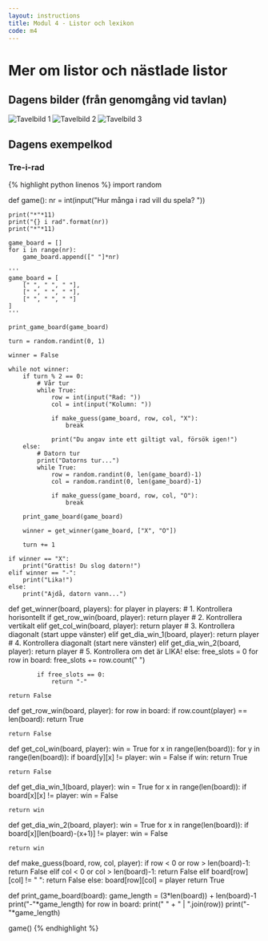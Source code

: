 ```yaml
---
layout: instructions
title: Modul 4 - Listor och lexikon
code: m4
---
```


# Mer om listor och nästlade listor

## Dagens bilder (från genomgång vid tavlan)

![Tavelbild 1](/modules/m4/lectures/f2-1.jpg)
![Tavelbild 2](/modules/m4/lectures/f2-2.jpg)
![Tavelbild 3](/modules/m4/lectures/f2-3.jpg)

## Dagens exempelkod

### Tre-i-rad
{% highlight python linenos %}
import random

def game():
    nr = int(input("Hur många i rad vill du spela? "))
    
    print("*"*11)
    print("{} i rad".format(nr))
    print("*"*11)

    game_board = []
    for i in range(nr):
        game_board.append([" "]*nr)

    '''
    game_board = [
        [" ", " ", " "],
        [" ", " ", " "],
        [" ", " ", " "]
    ]
    '''

    print_game_board(game_board)

    turn = random.randint(0, 1)

    winner = False

    while not winner:
        if turn % 2 == 0:
            # Vår tur
            while True:
                row = int(input("Rad: "))
                col = int(input("Kolumn: "))
                
                if make_guess(game_board, row, col, "X"):
                    break

                print("Du angav inte ett giltigt val, försök igen!")
        else:
            # Datorn tur
            print("Datorns tur...")
            while True:
                row = random.randint(0, len(game_board)-1)
                col = random.randint(0, len(game_board)-1)

                if make_guess(game_board, row, col, "O"):
                    break

        print_game_board(game_board)

        winner = get_winner(game_board, ["X", "O"])

        turn += 1

    if winner == "X":
        print("Grattis! Du slog datorn!")
    elif winner == "-":
        print("Lika!")
    else:
        print("Ajdå, datorn vann...")

def get_winner(board, players):
    for player in players:
        # 1. Kontrollera horisontellt
        if get_row_win(board, player):
            return player
        # 2. Kontrollera vertikalt
        elif get_col_win(board, player):
            return player
        # 3. Kontrollera diagonalt (start uppe vänster)
        elif get_dia_win_1(board, player):
            return player
        # 4. Kontrollera diagonalt (start nere vänster)
        elif get_dia_win_2(board, player):
            return player
        # 5. Kontrollera om det är LIKA!
        else:
            free_slots = 0
            for row in board:
                free_slots += row.count(" ")

            if free_slots == 0:
                return "-"

    return False

def get_row_win(board, player):
    for row in board:
        if row.count(player) == len(board):
            return True

    return False

def get_col_win(board, player):
    win = True
    for x in range(len(board)):
        for y in range(len(board)):
            if board[y][x] != player:
                win = False
        if win:
            return True

    return False

def get_dia_win_1(board, player):
    win = True
    for x in range(len(board)):
        if board[x][x] != player:
            win = False

    return win

def get_dia_win_2(board, player):
    win = True
    for x in range(len(board)):
        if board[x][len(board)-(x+1)] != player:
            win = False
    
    return win
    
def make_guess(board, row, col, player):
    if row < 0 or row > len(board)-1:
        return False
    elif col < 0 or col > len(board)-1:
        return False
    elif board[row][col] != " ":
        return False
    else:
        board[row][col] = player
        return True

def print_game_board(board):
    game_length = (3*len(board)) + len(board)-1
    print("-"*game_length)
    for row in board:
        print(" " + " | ".join(row))
        print("-"*game_length)
    
game()
{% endhighlight %}
<!--

{% highlight python linenos %}
todos = [
    "Rätta tentor",
    "Förbereda föreläsning",
    "Möten..."
]

todos.append("Äta lunch")

print("Min Todo-lista")
print("*"*40)
for todo in todos:
    print("- {}".format(todo))


deleted_item = todos.pop()
print("\nVi har tagit bort: {}\n".format(deleted_item))


print("Min Todo-lista")
print("*"*40)
for todo in todos:
    print("- {}".format(todo))


user_delete = input("Vilken sak i listan vill du ta bort? ")
while user_delete not in todos:
    print("Det du vill ta bort finns inte i listan, försök igen")
    user_delete = input("Vilken sak i listan vill du ta bort? ")

todos.remove(user_delete)

print("\nMin Todo-lista")
print("*"*40)
for todo in todos:
    print("- {}".format(todo))

{% endhighlight %}

### Exempel 1 - Todo-lista (strukturerat som ett program)

{% highlight python linenos %}
def main():
    print("*"*40)
    print("Välkommen till todo-listan!")
    print("*"*40)

    todos = []

    user_choice = None
    while user_choice != "0":
        print_menu()

        user_choice = input("Val : ")

        if user_choice == "1":
            print_todos(todos)
        elif user_choice == "2":
            add_todo(todos)
        elif user_choice == "3":
            remove_todo(todos)
        elif user_choice == "0":
            # Avsluta
            pass
        else:
            print("Du valde ett ogiltigt val, försök igen")

def print_todos(todo_list):
    print("\nMin Todo-lista")
    print("*"*40)
    for todo in todo_list:
        print("- {}".format(todo))   

def add_todo(todo_list):
    new_item = input("\nVad vill du lägga till? ")
    todo_list.append(new_item)

def remove_todo(todo_list):
    user_delete = input("Vilken sak i listan vill du ta bort? ")
    while user_delete not in todo_list:
        print("Det du vill ta bort finns inte i listan, försök igen")
        user_delete = input("Vilken sak i listan vill du ta bort? ")

    todo_list.remove(user_delete)

def print_menu():
    menu_items = [
        "Menu",
        "*"*40,
        "1) Visa todos",
        "2) Lägg till todo",
        "3) Ta bort todo",
        "0) Avsluta"
    ]

    for item in menu_items:
        print(item)
main()

{% endhighlight %}

### Exempel 2 - Bokningssystem för bio

{% highlight python linenos %}
def main():
    print("*"*40)
    print("Välkommen till SF")
    print("*"*40)

    seats = [
        [None, None, None, None, None],
        [None, None, None, None, None],
        [None, None, None, None, None],
        [None, None, None, None, None],
        [None, None, None, None, None],
        [None, None, None, None, None],
        [None, None, None, None, None],
        [None, None, None, None, None],
        [None, None, None, None, None],
        [None, None, None, None, None]
    ]

    user_choice = None
    while user_choice != "0":
        print_menu()

        user_choice = input("Val : ")

        if user_choice == "1":
            print_seats(seats)
        elif user_choice == "2":
            create_booking(seats)
        elif user_choice == "3":
            remove_booking(seats)
        elif user_choice == "0":
            # Avsluta
            pass
        else:
            print("Du valde ett ogiltigt val, försök igen")

def create_booking(seat_list):
    while True:
        row = int(input("Ange rad för bokning: "))-1
        seat = int(input("Ange sätet på raden: "))-1

        # 1. Kontrollera så att platsen finns
        if row < 0 or row > 9 or seat < 0 and seat > 4:
            print("Platsen finns inte")
            continue

        # 2. Kontrollera om platsen redan är bokad
        if seat_list[row][seat] == True:
            print("Platsen är redan bokad!")
            continue

        # Allt är grönt!
        break


    seat_list[row][seat] = True

def remove_booking(seat_list):
    while True:
        row = int(input("Ange rad för att ta bort bokning: "))-1
        seat = int(input("Ange sätet på raden att ta bort: "))-1

        # 1. Kontrollera så att platsen finns
        if row < 0 or row > 9 or seat < 0 and seat > 4:
            print("Platsen finns inte")
            continue

        # 2. Kontrollera om platsen redan är bokad
        if seat_list[row][seat] == None:
            print("Du kan inte avboka en plats som inte är bokad!")
            continue

        # Allt är grönt!
        break


    seat_list[row][seat] = None
    

def print_seats(seat_list):
    print("\nÖverblick av bokningar")
    print("*"*40)
    for row in seat_list:
        for seat in row:
            if seat == None:
                print("[ ]", end="")
            else:
                print("[X]", end="")
        print("")


def print_menu():
    menu_items = [
        "\nMenu",
        "*"*40,
        "1) Visa bokningar",
        "2) Skapa bokning",
        "3) Ta bort bokning",
        "0) Avsluta"
    ]

    for item in menu_items:
        print(item)

main()

{% endhighlight %}
-->